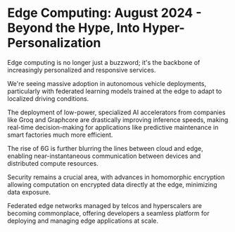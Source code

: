 # Edge Computing: August 2024 - Beyond the Hype, Into Hyper-Personalization

Edge computing is no longer just a buzzword; it's the backbone of increasingly personalized and responsive services.

We're seeing massive adoption in autonomous vehicle deployments, particularly with federated learning models trained at the edge to adapt to localized driving conditions.

The deployment of low-power, specialized AI accelerators from companies like Groq and Graphcore are drastically improving inference speeds, making real-time decision-making for applications like predictive maintenance in smart factories much more efficient.

The rise of 6G is further blurring the lines between cloud and edge, enabling near-instantaneous communication between devices and distributed compute resources.

Security remains a crucial area, with advances in homomorphic encryption allowing computation on encrypted data directly at the edge, minimizing data exposure.

Federated edge networks managed by telcos and hyperscalers are becoming commonplace, offering developers a seamless platform for deploying and managing edge applications at scale.

